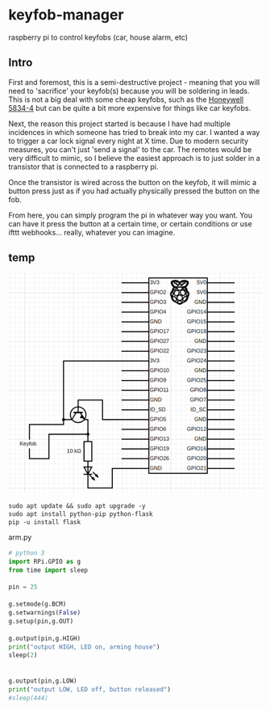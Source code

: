 # keyfob-manager
raspberry pi to control keyfobs (car, house alarm, etc)

## Intro
First and foremost, this is a semi-destructive project - meaning that you will need to 'sacrifice' your keyfob(s) because you will be soldering in leads. This is not a big deal with some cheap keyfobs, such as the [Honeywell 5834-4](https://www.amazon.com/dp/B00SZ304ZK/?coliid=IP6QMZRKBK948) but can be quite a bit more expensive for things like car keyfobs.

Next, the reason this project started is because I have had multiple incidences in which someone has tried to break into my car. I wanted a way to trigger a car lock signal every night at X time. Due to modern security measures, you can't just 'send a signal' to the car. The remotes would be very difficult to mimic, so I believe the easiest approach is to just solder in a transistor that is connected to a raspberry pi.

Once the transistor is wired across the button on the keyfob, it will mimic a button press just as if you had actually physically pressed the button on the fob.

From here, you can simply program the pi in whatever way you want. You can have it press the button at a certain time, or certain conditions or use ifttt webhooks... really, whatever you can imagine.

## temp

![Alt text](layout.png)

```
sudo apt update && sudo apt upgrade -y
sudo apt install python-pip python-flask
pip -u install flask
```


arm.py
``` python
# python 3
import RPi.GPIO as g
from time import sleep

pin = 25

g.setmode(g.BCM)
g.setwarnings(False)
g.setup(pin,g.OUT)

g.output(pin,g.HIGH)
print("output HIGH, LED on, arming house")
sleep(2)


g.output(pin,g.LOW)
print("output LOW, LED off, button released")
#sleep(444)

```
